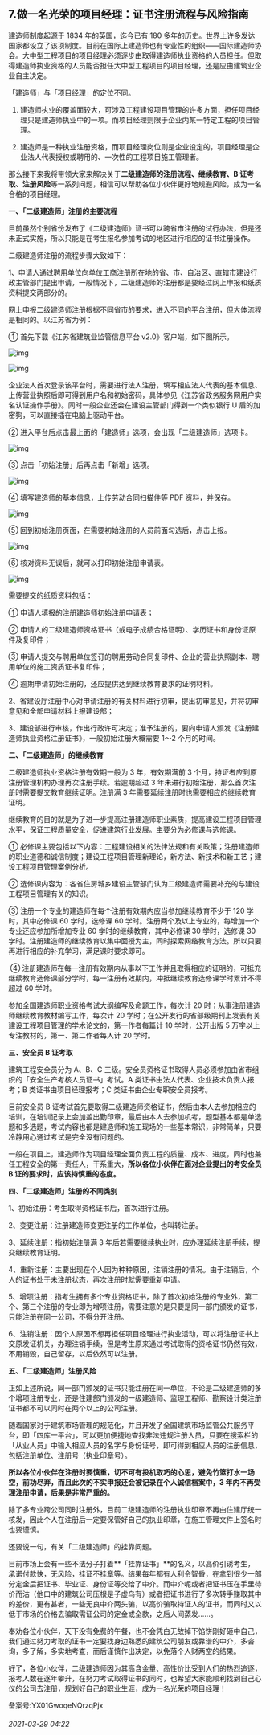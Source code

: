## 7.做一名光荣的项目经理：证书注册流程与风险指南
建造师制度起源于 1834 年的英国，迄今已有 180 多年的历史。世界上许多发达国家都设立了该项制度。目前在国际上建造师也有专业性的组织——国际建造师协会。大中型工程项目的项目经理必须逐步由取得建造师执业资格的人员担任。但取得建造师执业资格的人员能否担任大中型工程项目的项目经理，还是应由建筑业企业自主决定。


「建造师」与「项目经理」的定位不同。


1. 建造师执业的覆盖面较大，可涉及工程建设项目管理的许多方面，担任项目经理只是建造师执业中的一项。而项目经理则限于企业内某一特定工程的项目管理。


2. 建造师是一种执业注册资格，而项目经理岗位则是企业设定的，项目经理是企业法人代表授权或聘用的、一次性的工程项目施工管理者。


那么接下来我将带领大家来解决关于**二级建造师的注册流程、继续教育、B 证考取、注册风险**等一系列问题，相信可以帮助各位小伙伴更好地规避风险，成为一名合格的项目经理。


**一、「二级建造师」注册的主要流程**


目前虽然个别省份发布了《二级建造师》证书可以跨省市注册的试行办法，但是还未正式实施，所以只能是在考生报名参加考试的地区进行相应的证书注册操作。


二级建造师注册的流程步骤大致如下：


1、申请人通过聘用单位向单位工商注册所在地的省、市、自治区、直辖市建设行政主管部门提出申请，一般情况下，二级建造师的注册都是要经过网上申报和纸质资料提交两部分的。


网上申报二级建造师注册根据不同省市的要求，进入不同的平台注册，但大体流程是相同的。以江苏省为例：


① 首先下载《江苏省建筑业监管信息平台 v2.0》客户端，如下图所示。


![img](https://pic1.zhimg.com/v2-0a36a610f77d7e1f13e101f4c097e899.webp)

![img](https://pic4.zhimg.com/v2-c8527d1130f18737184d2cf997fb22cc.webp)

企业法人首次登录该平台时，需要进行法人注册，填写相应法人代表的基本信息、上传营业执照后即可得到用户名和初始密码，具体参见《江苏省政务服务网用户实名认证操作手册》。同时一般企业还会在建设主管部门得到一个类似银行 U 盾的加密狗，可以直接插在电脑上驱动平台。


② 进入平台后点击最上面的「建造师」选项，会出现「二级建造师」选项卡。


![img](https://pic4.zhimg.com/v2-62ae1d0d98efcabb7371951830a720bb.webp)

③ 点击「初始注册」后再点击「新增」选项。


![img](https://pic2.zhimg.com/v2-a20d10ff154406e244677a4e977f8bac.webp)

④ 填写建造师的基本信息，上传劳动合同扫描件等 PDF 资料，并保存。


![img](https://pic2.zhimg.com/v2-0154cc4aab4ba5fb25790b3886fca540.webp)

⑤ 回到初始注册页面，在需要初始注册的人员前面勾选后，点击上报。


![img](https://pic4.zhimg.com/v2-4ce1041a8302c2cd902a174fad2ede3a.webp)

⑥ 核对资料无误后，就可以打印初始注册申请表。


![img](https://pic4.zhimg.com/v2-bf3c141a8c9396d1fb5d6513adc655ad.webp)

需要提交的纸质资料包括：


① 申请人填报的注册建造师初始注册申请表；


② 申请人的二级建造师资格证书（或电子成绩合格证明）、学历证书和身份证原件及复印件；


③ 申请人提交与聘用单位签订的聘用劳动合同复印件、企业的营业执照副本、聘用单位的施工资质证书复印件；


④ 逾期申请初始注册的，还应提供达到继续教育要求的证明材料。


2、省建设厅注册中心对申请注册的有关材料进行初审，提出初审意见，并将初审意见和全部申请材料上报建设部；


3、建设部进行审核，作出行政许可决定；准予注册的，要向申请人颁发《注册建造师执业资格注册证书》，一般初始注册大概需要 1～2 个月的时间。


**二、「二级建造师」的继续教育**


二级建造师执业资格注册有效期一般为 3 年，有效期满前 3 个月，持证者应到原注册管理机构办理再次注册手续。若逾期超过 3 年未进行初始注册，那么首次注册时需要提交教育继续证明。注册满 3 年需要延续注册时也需要相应的继续教育证明。


继续教育的目的就是为了进一步提高注册建造师职业素质，提高建设工程项目管理水平，保证工程质量安全，促进建筑行业发展。主要分为必修课与选修课。


① 必修课主要包括以下内容：工程建设相关的法律法规和有关政策；注册建造师的职业道德和诚信制度；建设工程项目管理新理论，新方法、新技术和新工艺；建设工程项目管理案例分析。


② 选修课内容为：各省住房城乡建设主管部门认为二级建造师需要补充的与建设工程项目管理有关的知识。


③ 注册一个专业的建造师在每个注册有效期内应当参加继续教育不少于 120 学时，其中必修课 60 学时，选修课 60 学时。注册两个及以上专业的，每增加一个专业还应参加所增加专业 60 学时的继续教育，其中必修课 30 学时，选修课 30 学时。注册建造师的继续教育以集中面授为主，同时探索网络教育方法。所以只要再进行相应的补充学习，满足课时要求即可。


 ④ 注册建造师在每一注册有效期内从事以下工作并且取得相应的证明的，可抵充继续教育选修课部分学时，每一注册有效期内，冲抵继续教育选修课学时累计不得超过 60 学时。


参加全国建造师职业资格考试大纲编写及命题工作，每次计 20 时；从事注册建造师继续教育教材编写工作，每次计 20 学时；在公开发行的省部级期刊上发表有关建设工程项目管理的学术论文的，第一作者每篇计 10 学时，公开出版 5 万字以上专注教材的，第一、第二作者每人计 20 学时。


**三、安全员 B 证考取**


建筑工程安全员分为 A、B、C 三级。安全员资格证书取得人员必须参加由省市组织的「安全生产考核人员证书」考试。A 类证书由法人代表、企业技术负责人报考；B 类证书由项目经理报考；C 类证书由企业专职安全员报考。


目前安全员 B 证考试首先要取得二级建造师资格证书，然后由本人去参加相应的培训，在培训记录上会加盖出勤印章，最后由本人去参加机考，题型基本都是单选题和多选题，考试内容也都是建造师和施工现场的一些基本常识，非常简单，只要冷静用心通过考试是完全没有问题的。


一般在项目上，建造师作为项目经理全面负责工程的质量、成本、进度，同时也兼任工程安全的第一责任人，干系重大，**所以各位小伙伴在面对企业提出的考安全员 B 证的要求时，应该持慎重的态度。**


**四、「二级建造师」注册的不同类别**


1、初始注册：考生取得资格证书后，首次进行注册。


2、变更注册：注册建造师变更注册的工作单位，也叫转注册。


3、延续注册：指初始注册满 3 年后若需要继续执业时，应办理延续注册手续，提交继续教育证明。


4、重新注册：主要出现在个人因为种种原因，注销注册的情况。由于注销后，个人的证书处于未注册状态，再次注册时就需要重新申请。


5、增项注册：指考生拥有多个专业资格证书，除了首次初始注册的专业外，第二个、第三个注册的专业即为增项注册，需要注意的是只要是同一部门颁发的证书，只能注册在同一公司，不得分开注册。


6、注销注册：因个人原因不想再担任项目经理进行执业活动，可以将注册证书上交原发证机关，办理注销手续，但是考生原来通过考试取得的资格证书仍然有效，不用销毁，自己留存，以后依然可以注册。


**五、「二级建造师」注册风险**


正如上述所说，同一部门颁发的证书只能注册在同一单位，不论是二级建造师的多个增项注册专业，还是住建部门颁发的一级建造师、监理工程师、勘察设计类注册证书都不可以同时在两个以上的公司注册。


随着国家对于建筑市场管理的规范化，并且开发了全国建筑市场监管公共服务平台，即「四库一平台」，可以更加便捷地查找非法违规注册人员，只要在搜索栏的「从业人员」中输入相应人员的名字与身份证号，即可得到相应人员的注册信息，包括注册单位、注册号（执业印章号）。


**所以各位小伙伴在注册时要慎重，切不可有投机取巧的心思，避免竹篮打水一场空，前功尽弃，而且此次的不实申报还会被记录在个人诚信档案中，3 年内不再受理注册申请，后果是非常严重的。**


除了多专业跨公司同时注册外，目前二级建造师的注册执业印章不再由住建厅统一核发，因此个人在注册后一定要保管好自己的执业印章，在施工管理文件上签名时也要谨慎。


还要说一句，有关「二级建造师」的挂靠问题。


目前市场上会有一些不法分子打着**「挂靠证书」**的名义，以高价引诱考生，承诺付款快，无风险，挂证不挂章等。结果每年都有人利令智昏，在拿到很少一部分定金后把证书、毕业证、身份证等交给了中介。而中介呢或者把证书压在手里待价而沽（他口中的建筑公司压根是子虚乌有）或者把证书进行了多次转手赚取其中的差价，更有甚者，一些无良中介两头骗，以高价骗取持证人的证书，而同时又以低于市场的价格去骗取需证公司的定金或全款，之后人间蒸发……。


奉劝各位小伙伴，天下没有免费的午餐，也不会凭白无故掉下馅饼刚好砸中自己，我们通过努力考取的证书一定要找身边熟悉的建筑公司朋友或靠谱的中介，多咨询，多了解，多实地考查，而后谨慎作出决定，以免落个人财两空的结果。


好了，各位小伙伴，二级建造师因为其高含金量、高性价比受到人们的热烈追逐，报考人数在逐年攀升，在努力考试取得证书的同时，也希望大家能顺利找到自己心仪的公司去注册，规划好自己的职业生涯，成为一名光荣的项目经理！


备案号:YX01GwoqeNQrzqPjx


###### 2021-03-29 04:22
